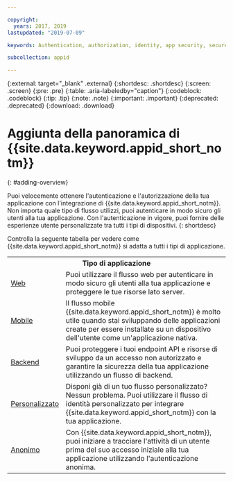 ```yaml
---

copyright:
  years: 2017, 2019
lastupdated: "2019-07-09"

keywords: Authentication, authorization, identity, app security, secure, application identity, app to app, access token

subcollection: appid

---
```


{:external: target="_blank" .external}
{:shortdesc: .shortdesc}
{:screen: .screen}
{:pre: .pre}
{:table: .aria-labeledby="caption"}
{:codeblock: .codeblock}
{:tip: .tip}
{:note: .note}
{:important: .important}
{:deprecated: .deprecated}
{:download: .download}


# Aggiunta della panoramica di {{site.data.keyword.appid_short_notm}}
{: #adding-overview}


Puoi velocemente ottenere l'autenticazione e l'autorizzazione della tua applicazione con l'integrazione di {{site.data.keyword.appid_short_notm}}. Non importa quale tipo di flusso utilizzi, puoi autenticare in modo sicuro gli utenti alla tua applicazione. Con l'autenticazione in vigore, puoi fornire delle esperienze utente personalizzate tra tutti i tipi di dispositivi.
{: shortdesc}


Controlla la seguente tabella per vedere come {{site.data.keyword.appid_short_notm}} si adatta a tutti i tipi di applicazione.

<table>
    <tr>
        <th colspan=2>Tipo di applicazione</th>
    </tr>
    <tr>
        <td><a href="/docs/services/appid?topic=appid-web-apps#web-apps" target="_blank">Web </a></td>
        <td>Puoi utilizzare il flusso web per autenticare in modo sicuro gli utenti alla tua applicazione e proteggere le tue risorse lato server.</td>
    </tr>
    <tr>
        <td><a href="/docs/services/appid?topic=appid-mobile-apps#mobile-apps" target="_blank">Mobile </a></td>
        <td>Il flusso mobile {{site.data.keyword.appid_short_notm}} è molto utile quando stai sviluppando delle applicazioni create per essere installate su un dispositivo dell'utente come un'applicazione nativa.</td>
    </tr>
    <tr>
        <td><a href="/docs/services/appid?topic=appid-backend#backend" target="_blank">Backend </a></td>
        <td>Puoi proteggere i tuoi endpoint API e risorse di sviluppo da un accesso non autorizzato e garantire la sicurezza della tua applicazione utilizzando un flusso di backend.</td>
    </tr>
    <tr>
        <td><a href="/docs/services/appid?topic=appid-custom-auth#custom-auth" target="_blank">Personalizzato</a></td>
        <td>Disponi già di un tuo flusso personalizzato? Nessun problema. Puoi utilizzare il flusso di identità personalizzato per integrare {{site.data.keyword.appid_short_notm}} con la tua applicazione.</td>
    </tr>
    <tr>
        <td><a href="/docs/services/appid?topic=appid-anonymous#anonymous" target="_blank">Anonimo</a></td>
        <td>Con {{site.data.keyword.appid_short_notm}}, puoi iniziare a tracciare l'attività di un utente prima del suo accesso iniziale alla tua applicazione utilizzando l'autenticazione anonima.</td>
    </tr>
</table>
